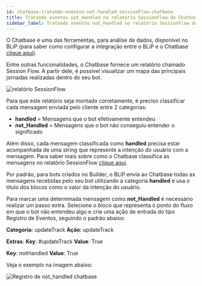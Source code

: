 ```yaml
---
id: chatbase-tratando-eventos-not-handled-sessionFlow-chatbase
title: Tratando eventos not_Handled no relatório SessionFlow do Chatbase
sidebar_label: Tratando eventos not_Handled no relatório SessionFlow do Chatbase
---
```


O Chatbase é uma das ferramentas, para análise de dados, disponível no BLiP (para saber como configurar a integração entre o BLiP e o Chatbase [clique aqui](practice/integrations/integ-chatbase-como-enviar-dados-chatbase.md)).

Entre outras funcionalidades, o Chatbase fornece um relatório chamado Session Flow. A partir dele, é possível visualizar um mapa das principais jornadas realizadas dentro do seu bot.

![relatório SessionFlow](/img/practice/data-analytics/da-tratando-eventos-not-handled-sessioFlow-chatbase-1.png)<br>

Para que este relatório seja montado corretamente, é preciso classificar cada mensagem enviada pelo cliente entre 2 categorias:

* **handled** = Mensagens que o bot efetivamente entendeu
* **not_Handled** = Mensagens que o bot não conseguiu entender o significado

Além disso, cada mensagem classificada como **handled** precisa estar acompanhada de uma string que represente a intenção do usuário com a mensagem. Para saber mais sobre como o Chatbase classifica as mensagens no relatório SessionFlow [clique aqui](https://chatbase.com/documentation/session-flow).

Por padrão, para bots criados no Builder, o BLiP envia ao Chatbase todas as mensagens recebidas pelo seu bot utilizando a categoria **handled** e usa o título dos blocos como o valor da intenção do usuário.

Para marcar uma determinada mensagem como **not_Handled** é necessário realizar um passo extra. Selecione o bloco que representa o ponto do fluxo em que o bot não entendeu algo e crie uma ação de entrada do tipo Registro de Eventos, seguindo o padrão abaixo:

**Categoria**: updateTrack
**Ação**: updateTrack

**Extras**:
**Key**: #updateTrack
**Value**: True

**Key**: notHandled
**Value**: True

Veja o exemplo na imagem abaixo:

![Registro de not_handled chatbase](/img/practice/data-analytics/da-tratando-eventos-not-handled-sessioFlow-chatbase-2.png)